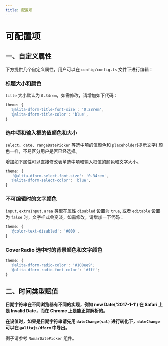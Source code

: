```yaml
---
title: 配置项
---
```


# 可配置项

## 一、自定义属性

下方提供几个自定义属性，用户可以在 `config/config.ts` 文件下进行编辑：

### 标题大小和颜色

`title` 大小默认为 `0.34rem`，如需修改，请增加如下代码：

```js
theme: {
  '@alita-dform-title-font-size': '0.28rem',
  '@alita-dform-title-color': 'blue',
}
```

### 选中项和输入框的值颜色和大小

`select`、`date`、`rangeDatePicker` 等选中项的值颜色和 `placeholder`(提示文字) 颜色一样，不易区分用户是否已经选择。

增加如下属性可以直接修改表单选中项和输入框值的颜色和文字大小。

```js
theme: {
   '@alita-dform-select-font-size': '0.34rem',
  '@alita-dform-select-color': 'blue',
}
```

### 不可编辑时的文字颜色

`input`, `extraInput`, `area` 类型在属性 `disabled` 设置为 `true`, 或者 `editable` 设置为 `false` 时，文字样式会变淡，如需修改，请增加一下代码：

```js
theme: {
  '@color-text-disabled': '#000',
}
```

### CoverRadio 选中时的背景颜色和文字颜色

```js
theme: {
  '@alita-dform-radio-color': '#108ee9';
  '@alita-dform-radio-font-color': '#fff';
}
```

## 二、时间类型赋值

**日期字符串在不同浏览器有不同的实现，例如 new Date('2017-1-1') 在 Safari 上是 Invalid Date，而在 Chrome 上是能正常解析的。**

**在设值时，如果是日期字符串请先用 `dateChange(val)` 进行转化下，`dateChange` 可以在 `@alitajs/dform` 中导出。**

例子请参考 `NomarDatePicker` 组件。
